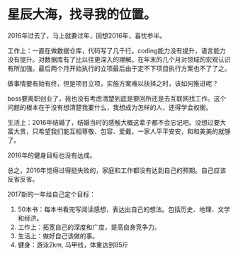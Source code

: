 # 星辰大海，找寻我的位置。

2016年过去了，马上就要过年，回想2016年，喜忧参半。

工作上：一直在做数据仓库，代码写了几千行。coding能力没有提升，语言能力没有提升。对数据库有了比以往更深入的理解。在年末的几个月对领域的宏观认识有所加强。最后两个月开始执行的立项最后由于定不下项目执行方案也不了了之。

做事情要有始有终，但是项目立项，实施方案难以抉择之时，该如何推进呢？

boss要离职创业了，我也没有考虑清楚到底是要回所还是去互联网找工作。这个问题的根本在于没有想清楚我要什么，我想成为怎样的人，还得学会权衡。

生活上：2016年结婚了，结婚当时的感触大概这辈子都不会忘记吧。没想过要大富大贵，只希望我们能互相尊敬、包容、爱戴，一家人平平安安，和和美美的就够了。

2016年的健身目标也没有达成。

总之，2016年觉得过得挺失败的，家庭和工作都没有达到自己的预期。自己应该反省反省。

2017新的一年给自己定个目标：

1. 50本书：每本书看完写阅读感想，表达出自己的想法。包括历史、地理、文学和经济。
2. 工作上：拓宽自己的深度和广度，提高自身竞争力。
3. 生活上：做好自己该做的事。
4. 健身：游泳2km,  马甲线，体重达到95斤



